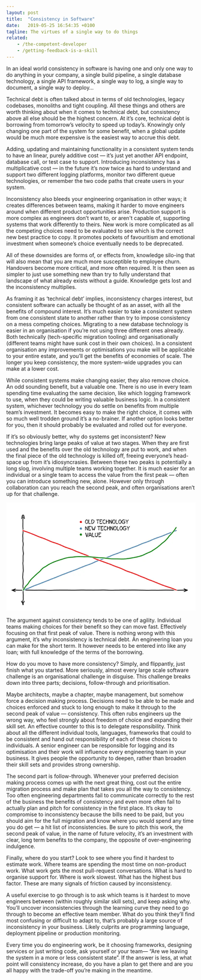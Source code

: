 ```yaml
---
layout: post
title:  "Consistency in Software"
date:   2019-05-25 16:54:35 +0100
tagline: The virtues of a single way to do things
related: 
    - /the-competent-developer
    - /getting-feedback-is-a-skill
---
```



In an ideal world consistency in software is having one and only one way to do anything in your company, a single build pipeline, a single database technology, a single API framework, a single way to log, a single way to document, a single way to deploy…

Technical debt is often talked about in terms of old technologies, legacy codebases, monoliths and tight coupling. All these things and others are worth thinking about when it comes to technical debt, but consistency above all else should be the highest concern. At it’s core, technical debt is borrowing from tomorrow’s velocity to speed up today’s. Knowingly only changing one part of the system for some benefit, when a global update would be much more expensive is the easiest way to accrue this debt.

Adding, updating and maintaining functionality in a consistent system tends to have an linear, purely additive cost — it’s just yet another API endpoint, database call, or test case to support. Introducing inconsistency has a multiplicative cost — in the future it’s now twice as hard to understand and support two different logging platforms, monitor two different queue technologies, or remember the two code paths that create users in your system.

Inconsistency also bleeds your engineering organisation in other ways; it creates differences between teams, making it harder to move engineers around when different product opportunities arise. Production support is more complex as engineers don’t want to, or aren't capable of, supporting systems that work differently to theirs. New work is more complicated as all the competing choices need to be evaluated to see which is the correct new best practice to copy. It promotes pockets of favouritism and emotional investment when someone’s choice eventually needs to be deprecated.

All of these downsides are forms of, or effects from, knowledge silo-ing that will also mean that you are much more susceptible to employee churn. Handovers become more critical, and more often required. It is then seen as simpler to just use something new than try to fully understand that landscape of what already exists without a guide. Knowledge gets lost and the inconsistency multiplies.

As framing it as ‘technical debt’ implies, inconsistency charges interest, but consistent software can actually be thought of as an asset, with all the benefits of compound interest. It’s much easier to take a consistent system from one consistent state to another rather than try to impose consistency on a mess competing choices. Migrating to a new database technology is easier in an organisation if you’re not using three different ones already. Both technically (tech-specific migration tooling) and organisationally (different teams might have sunk cost in their own choices). In a consistent organisation any improvements or optimisations you make will be applicable to your entire estate, and you’ll get the benefits of economies of scale. The longer you keep consistency, the more system-wide upgrades you can make at a lower cost.

While consistent systems make changing easier, they also remove choice. An odd sounding benefit, but a valuable one. There is no use in every team spending time evaluating the same decision, like which logging framework to use, when they could be writing valuable business logic. In a consistent system, whichever technology you do settle on benefits from multiple team’s investment. It becomes easy to make the right choice, it comes with so much well trodden ground it’s a no-brainer. If another option looks better for you, then it should probably be evaluated and rolled out for everyone.

If it’s so obviously better, why do systems get inconsistent? New technologies bring large peaks of value at two stages. When they are first used and the benefits over the old technology are put to work, and when the final piece of the old technology is killed off, freeing everyone’s head-space up from it’s idiosyncrasies. Between these two peaks is potentially a long slog, involving multiple teams working together. It is much easier for an individual or a single team to access the value from the first peak — often you can introduce something new, alone. However only through collaboration can you reach the second peak, and often organisations aren’t up for that challenge.

![image](images/value_curve.png)

The argument against consistency tends to be one of agility. Individual teams making choices for their benefit so they can move fast. Effectively focusing on that first peak of value. There is nothing wrong with this argument, it’s why inconsistency is technical debt. An engineering loan you can make for the short term. It however needs to be entered into like any loan; with full knowledge of the terms of the borrowing.

How do you move to have more consistency? Simply, and flippantly, just finish what you started. More seriously, almost every large scale software challenge is an organisational challenge in disguise. This challenge breaks down into three parts; decisions, follow-through and prioritisation.

Maybe architects, maybe a chapter, maybe management, but somehow force a decision making process. Decisions need to be able to be made and choices enforced and stuck to long enough to make it through to the second peak of value — consistency. This often rubs engineers up the wrong way, who feel strongly about freedom of choice and expanding their skill set. An effective counter to this is to delegate responsibility. Think about all the different individual tools, languages, frameworks that could to be consistent and hand out responsibility of each of these choices to individuals. A senior engineer can be responsible for logging and its optimisation and their work will influence every engineering team in your business. It gives people the opportunity to deepen, rather than broaden their skill sets and provides strong ownership.

The second part is follow-through. Whenever your preferred decision making process comes up with the next great thing, cost out the entire migration process and make plan that takes you all the way to consistency. Too often engineering departments fail to communicate correctly to the rest of the business the benefits of consistency and even more often fail to actually plan and pitch for consistency in the first place. It’s okay to compromise to inconsistency because the bills need to be paid, but you should aim for the full migration and know where you would spend any time you do get — a hit list of inconsistencies. Be sure to pitch this work, the second peak of value, in the name of future velocity, it’s an investment with clear, long term benefits to the company, the opposite of over-engineering indulgence.

Finally, where do you start? Look to see where you find it hardest to estimate work. Where teams are spending the most time on non-product work. What work gets the most pull-request conversations. What is hard to organise support for. Where is work slowest. What has the highest bus factor. These are many signals of friction caused by inconsistency.

A useful exercise to go through is to ask which teams is it hardest to move engineers between (within roughly similar skill sets), and keep asking why. You’ll uncover inconsistencies through the learning curve they need to go through to become an effective team member. What do you think they’ll find most confusing or difficult to adapt to, that’s probably a large source of inconsistency in your business. Likely culprits are programming language, deployment pipeline or production monitoring.

Every time you do engineering work, be it choosing frameworks, designing services or just writing code, ask yourself or your team— “Are we leaving the system in a more or less consistent state”. If the answer is less, at what point will consistency increase, do you have a plan to get there and are you all happy with the trade-off you’re making in the meantime.